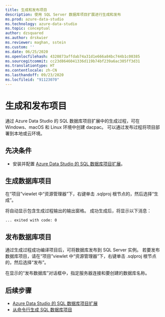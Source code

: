 ```yaml
---
title: 生成和发布项目
description: 使用 SQL Server 数据库项目扩展进行生成和发布
ms.prod: azure-data-studio
ms.technology: azure-data-studio
ms.topic: conceptual
author: dzsquared
ms.author: drskwier
ms.reviewer: maghan, sstein
ms.custom: ''
ms.date: 06/25/2020
ms.openlocfilehash: 4320873affdab74a31d1e666a84bc744b1c00385
ms.sourcegitcommit: cc23d8646041336d119b74bf239a6ac305ff3d31
ms.translationtype: HT
ms.contentlocale: zh-CN
ms.lasthandoff: 09/23/2020
ms.locfileid: "91123070"
---
```

# <a name="build-and-publish-a-project"></a>生成和发布项目

通过 Azure Data Studio 的 SQL 数据库项目扩展中的生成过程，可在 Windows、macOS 和 Linux 环境中创建 dacpac。 可以通过发布过程将项目部署到本地或云环境。

## <a name="prerequisites"></a>先决条件

- 安装并配置 [Azure Data Studio 的 SQL 数据库项目扩展](sql-database-project-extension.md)。

## <a name="build-a-database-project"></a>生成数据库项目

 在“项目”viewlet 中“资源管理器”下，右键单击 .sqlproj 根节点的，然后选择“生成”。 

 将自动显示包含生成过程输出的输出窗格。  成功生成后，将显示以下消息： 

 ``` ... exited with code: 0 ```

## <a name="publish-a-database-project"></a>发布数据库项目

通过生成过程成功编译项目后，可将数据库发布到 SQL Server 实例。 若要发布数据库项目，请在“项目”viewlet 中“资源管理器”下，右键单击 .sqlproj 根节点的，然后选择“发布”。 

在显示的“发布数据库”对话框中，指定服务器连接和要创建的数据库名称。

## <a name="next-steps"></a>后续步骤

- [Azure Data Studio 的 SQL 数据库项目扩展](sql-database-project-extension.md)
- [从命令行生成 SQL 数据库项目](sql-database-project-extension-build-from-command-line.md)
